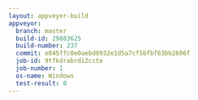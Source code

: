 ```yaml
---
layout: appveyor-build
appveyor:
  branch: master
  build-id: 29883625
  build-number: 237
  commit: e045ffc0e0aebd0932e1d5a7cf5bfbf63bb2606f
  job-id: 9tfkdrabrdi2ccte
  job-number: 1
  os-name: Windows
  test-result: 0
---
```

